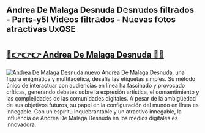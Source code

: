 ## Andrea De Malaga Desnuda D𝚎sn𝚞dos filtr𝚊dos - Parts-y5l Vid𝚎os filtr𝚊dos - N𝚞evas f𝚘tos atr𝚊ctivas UxQSE

# <h2><a href="http://mbbk2d.tromn.icu/?c=Andrea+De+Malaga+Desnuda">🔗👉👉👉 Andrea De Malaga Desnuda 🔗🔗</a></h2>

[![Andrea De Malaga Desnuda nuevo](https://i.imgur.com/pEAQMta.gif)](http://mbbk2d.tromn.icu/?c=Andrea+De+Malaga+Desnuda)
Andrea De Malaga Desnuda, una figura enigmática y multifacética, desafía las etiquetas simples. Su método único de interactuar con audiencias en línea ha fascinado y provocado críticas, generando debates sobre la expresión artística, el consentimiento y las complejidades de las comunidades digitales. A pesar de la ambigüedad de sus objetivos futuros, su papel en la configuración del mundo en línea es innegable. Con un espíritu inquebrantable y un atractivo innegable, la influencia de Andrea De Malaga Desnuda en los medios digitales es innovadora.
